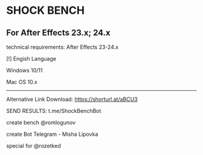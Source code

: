 # SHOCK BENCH
For After Effects 23.x; 24.x
---------------------------

technical requirements:
After Effects 23-24.x

[!] Engish Language 

Windows 10/11

Mac OS 10.x

---------------------------

Alternative Link Download: https://shorturl.at/aBCU3

SEND RESULTS: t.me/ShockBenchBot




create bench @romlogunov

create Bot Telegram - Misha Lipovka

special for @rozetked


